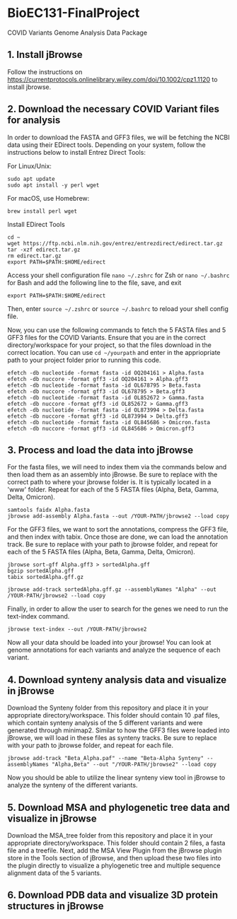 # BioEC131-FinalProject
COVID Variants Genome Analysis Data Package

## 1. Install jBrowse
Follow the instructions on https://currentprotocols.onlinelibrary.wiley.com/doi/10.1002/cpz1.1120 to install jbrowse.

## 2. Download the necessary COVID Variant files for analysis
In order to download the FASTA and GFF3 files, we will be fetching the NCBI data using their EDirect tools. Depending on your system, follow the instructions below to install Entrez Direct Tools:

For Linux/Unix:
```
sudo apt update
sudo apt install -y perl wget
```

For macOS, use Homebrew:
```
brew install perl wget
```

Install EDirect Tools
```
cd ~
wget https://ftp.ncbi.nlm.nih.gov/entrez/entrezdirect/edirect.tar.gz
tar -xzf edirect.tar.gz
rm edirect.tar.gz
export PATH=$PATH:$HOME/edirect
```

Access your shell configuration file ```nano ~/.zshrc``` for Zsh or ```nano ~/.bashrc``` for Bash
and add the following line to the file, save, and exit
```
export PATH=$PATH:$HOME/edirect
```
Then, enter ```source ~/.zshrc``` or ```source ~/.bashrc``` to reload your shell config file.


Now, you can use the following commands to fetch the 5 FASTA files and 5 GFF3 files for the COVID Variants. Ensure that you are in the correct directory/workspace for your project, so that the files download in the correct location. You can use ```cd ~/yourpath``` and enter in the appriopriate path to your project folder prior to running this code.
```
efetch -db nucleotide -format fasta -id OQ204161 > Alpha.fasta
efetch -db nuccore -format gff3 -id OQ204161 > Alpha.gff3
efetch -db nucleotide -format fasta -id OL678795 > Beta.fasta
efetch -db nuccore -format gff3 -id OL678795 > Beta.gff3
efetch -db nucleotide -format fasta -id OL852672 > Gamma.fasta
efetch -db nuccore -format gff3 -id OL852672 > Gamma.gff3
efetch -db nucleotide -format fasta -id OL873994 > Delta.fasta
efetch -db nuccore -format gff3 -id OL873994 > Delta.gff3
efetch -db nucleotide -format fasta -id OL845686 > Omicron.fasta
efetch -db nuccore -format gff3 -id OL845686 > Omicron.gff3
```

## 3. Process and load the data into jBrowse
For the fasta files, we will need to index them via the commands below and then load them as an assembly into jBrowse. Be sure to replace with the correct path to where your jbrowse folder is. It is typically located in a 'www' folder. Repeat for each of the 5 FASTA files (Alpha, Beta, Gamma, Delta, Omicron).
```
samtools faidx Alpha.fasta
jbrowse add-assembly Alpha.fasta --out /YOUR-PATH/jbrowse2 --load copy
```

For the GFF3 files, we want to sort the annotations, compress the GFF3 file, and then index with tabix. Once those are done, we can load the annotation track. Be sure to replace with your path to jbrowse folder, and repeat for each of the 5 FASTA files (Alpha, Beta, Gamma, Delta, Omicron).
```
jbrowse sort-gff Alpha.gff3 > sortedAlpha.gff
bgzip sortedAlpha.gff
tabix sortedAlpha.gff.gz

jbrowse add-track sortedAlpha.gff.gz --assemblyNames "Alpha" --out /YOUR-PATH/jbrowse2 --load copy
```

Finally, in order to allow the user to search for the genes we need to run the text-index command.
```
jbrowse text-index --out /YOUR-PATH/jbrowse2
```
Now all your data should be loaded into your jbrowse! You can look at genome annotations for each variants and analyze the sequence of each variant.

## 4. Download synteny analysis data and visualize in jBrowse
Download the Synteny folder from this repository and place it in your appropriate directory/workspace. This folder should contain 10 .paf files, which contain synteny analysis of the 5 different variants and were generated through minimap2. Similar to how the GFF3 files were loaded into jBrowse, we will load in these files as synteny tracks. Be sure to replace with your path to jbrowse folder, and repeat for each file.
```
jbrowse add-track "Beta_Alpha.paf" --name "Beta-Alpha Synteny" --assemblyNames "Alpha,Beta" --out "/YOUR-PATH/jbrowse2" --load copy 
```
Now you should be able to utilize the linear synteny view tool in jBrowse to analyze the synteny of the different variants.

## 5. Download MSA and phylogenetic tree data and visualize in jBrowse
Download the MSA_tree folder from this repository and place it in your appropriate directory/workspace. This folder should contain 2 files, a fasta file and a treefile. Next, add the MSA View Plugin from the jBrowse plugin store in the Tools section of jBrowse, and then upload these two files into the plugin directly to visualize a phylogenetic tree and multiple sequence alignment data of the 5 variants.

## 6. Download PDB data and visualize 3D protein structures in jBrowse
